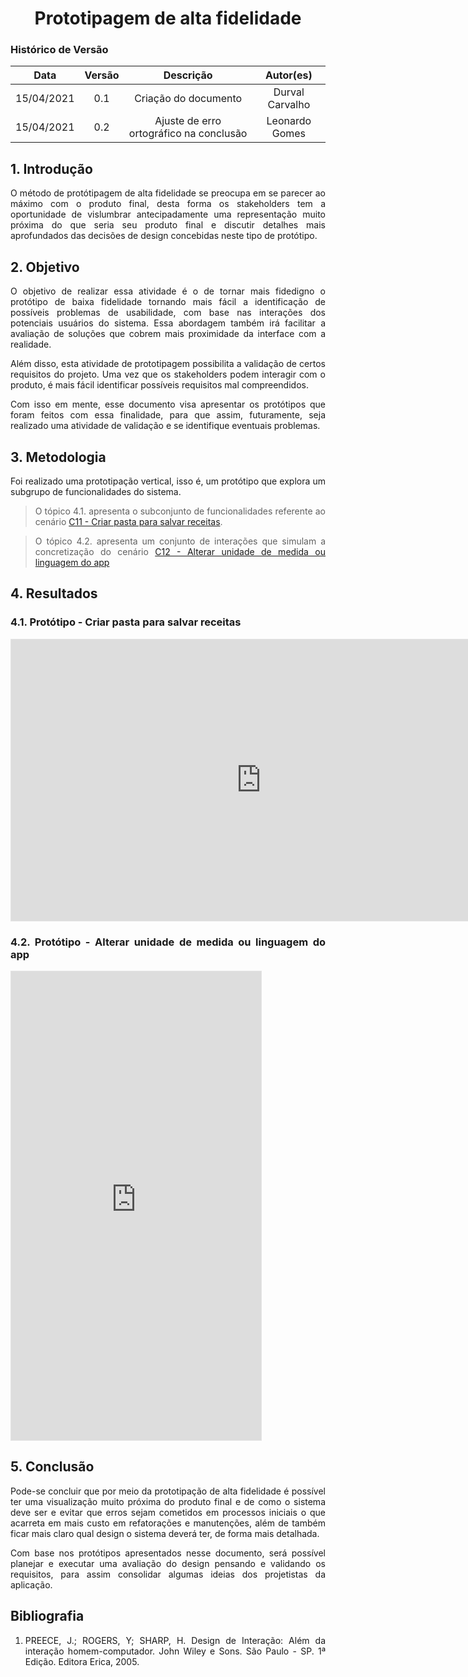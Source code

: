 # <center> Prototipagem de alta fidelidade

### Histórico de Versão
|    Data    | Versão | Descrição            | Autor(es)       |
| :--------: | :----: | :------------------: | :-------------: |
| 15/04/2021 |  0.1   | Criação do documento | Durval Carvalho |
| 15/04/2021 |  0.2   | Ajuste de erro ortográfico na conclusão | Leonardo Gomes |

<div align="justify">

## 1. Introdução

O método de protótipagem de alta fidelidade se preocupa em se parecer ao máximo com o produto final, desta forma os stakeholders tem a oportunidade de vislumbrar antecipadamente uma representação muito próxima do que seria seu produto final e discutir detalhes mais aprofundados das decisões de design concebidas neste tipo de protótipo.

## 2. Objetivo

O objetivo de realizar essa atividade é o de tornar mais fidedigno o protótipo de baixa fidelidade tornando mais fácil a identificação de possíveis problemas de usabilidade, com base nas interações dos potenciais usuários do sistema. Essa abordagem também irá facilitar a avaliação de soluções que cobrem mais proximidade da interface com a realidade.

Além disso, esta atividade de prototipagem possibilita a validação de certos requisitos do projeto. Uma vez que os stakeholders podem interagir com o produto, é mais fácil identificar possíveis requisitos mal compreendidos.

Com isso em mente, esse documento visa apresentar os protótipos que foram feitos com essa finalidade, para que assim, futuramente, seja realizado uma atividade de validação e se identifique eventuais problemas.

## 3. Metodologia

Foi realizado uma prototipação vertical, isso é, um protótipo que explora um subgrupo de funcionalidades do sistema.

> O tópico 4.1. apresenta o subconjunto de funcionalidades referente ao cenário [C11 - Criar pasta para salvar receitas](pages/ponto_de_controle_3/cenarios?id=c11-criar-pasta-para-salvar-receitas).

> O tópico 4.2. apresenta um conjunto de interações que simulam a concretização do cenário [C12 - Alterar unidade de medida ou linguagem do app](pages/ponto_de_controle_3/cenarios?id=c12-alterar-unidade-de-medida-ou-linguagem-do-app)

## 4. Resultados

### 4.1. Protótipo - Criar pasta para salvar receitas

<iframe
    style="border: 1px solid rgba(0, 0, 0, 0.1);"
    width="800"
    height="450"
    src="https://www.figma.com/embed?embed_host=share&url=https://www.figma.com/file/CPsYWbgGvmzUtJ73jJDI3J/?node-id=107%3A2"
    allowfullscreen
></iframe>

### 4.2. Protótipo - Alterar unidade de medida ou linguagem do app

<iframe style="border: 1px solid rgba(0, 0, 0, 0.1);" width="400" height="750" src="https://www.figma.com/embed?embed_host=share&url=https%3A%2F%2Fwww.figma.com%2Fproto%2FCPsYWbgGvmzUtJ73jJDI3J%2FPlantJammer%3Fnode-id%3D133%253A138%26scaling%3Dmin-zoom%26page-id%3D107%253A2" allowfullscreen></iframe>

## 5. Conclusão

Pode-se concluir que por meio da prototipação de alta fidelidade é possível ter uma visualização muito próxima do produto final e de como o sistema deve ser e evitar que erros sejam cometidos em processos iniciais o que acarreta em mais custo em refatorações e manutenções, além de também ficar mais claro qual design o sistema deverá ter, de forma mais detalhada.

Com base nos protótipos apresentados nesse documento, será possível planejar e executar uma avaliação do design pensando e validando os requisitos, para assim consolidar algumas ideias dos projetistas da aplicação.

## Bibliografia

1. PREECE, J.; ROGERS, Y; SHARP, H. Design de Interação: Além da interação homem-computador. John Wiley e Sons. São Paulo - SP. 1ª Edição. Editora Erica, 2005.

</div>